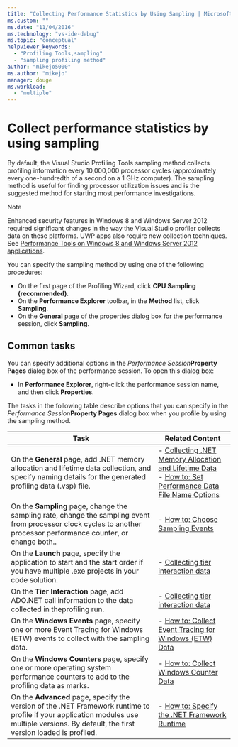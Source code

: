 ```yaml
---
title: "Collecting Performance Statistics by Using Sampling | Microsoft Docs"
ms.custom: ""
ms.date: "11/04/2016"
ms.technology: "vs-ide-debug"
ms.topic: "conceptual"
helpviewer_keywords: 
  - "Profiling Tools,sampling"
  - "sampling profiling method"
author: "mikejo5000"
ms.author: "mikejo"
manager: douge
ms.workload: 
  - "multiple"
---
```

# Collect performance statistics by using sampling

By default, the Visual Studio Profiling Tools sampling method collects profiling information every 10,000,000 processor cycles (approximately every one-hundredth of a second on a 1 GHz computer). The sampling method is useful for finding processor utilization issues and is the suggested method for starting most performance investigations.

> [!NOTE]
> Enhanced security features in Windows 8 and Windows Server 2012 required significant changes in the way the Visual Studio profiler collects data on these platforms. UWP apps also require new collection techniques. See [Performance Tools on Windows 8 and Windows Server 2012 applications](../profiling/performance-tools-on-windows-8-and-windows-server-2012-applications.md).

You can specify the sampling method by using one of the following procedures:

- On the first page of the Profiling Wizard, click **CPU Sampling (recommended)**.
- On the **Performance Explorer** toolbar, in the **Method** list, click **Sampling**.
- On the **General** page of the properties dialog box for the performance session, click **Sampling**.

## Common tasks

You can specify additional options in the _Performance Session_**Property Pages** dialog box of the performance session. To open this dialog box:

- In **Performance Explorer**, right-click the performance session name, and then click **Properties**.

 The tasks in the following table describe options that you can specify in the _Performance Session_**Property Pages** dialog box when you profile by using the sampling method.

|Task|Related Content|
|----------|---------------------|
|On the **General** page, add .NET memory allocation and lifetime data collection, and specify naming details for the generated profiling data (.vsp) file.|- [Collecting .NET Memory Allocation and Lifetime Data](../profiling/collecting-dotnet-memory-allocation-and-lifetime-data.md)<br />- [How to: Set Performance Data File Name Options](../profiling/how-to-set-performance-data-file-name-options.md)|
|On the **Sampling** page, change the sampling rate, change the sampling event from processor clock cycles to another processor performance counter, or change both..|- [How to: Choose Sampling Events](../profiling/how-to-choose-sampling-events.md)|
|On the **Launch** page, specify the application to start and the start order if you have multiple .exe projects in your code solution.|- [Collecting tier interaction data](../profiling/collecting-tier-interaction-data.md)|
|On the **Tier Interaction** page, add ADO.NET call information to the data collected in theprofiling run.|- [Collecting tier interaction data](../profiling/collecting-tier-interaction-data.md)|
|On the **Windows Events** page, specify one or more Event Tracing for Windows (ETW) events to collect with the sampling data.|- [How to: Collect Event Tracing for Windows (ETW) Data](../profiling/how-to-collect-event-tracing-for-windows-etw-data.md)|
|On the **Windows Counters** page, specify one or more operating system performance counters to add to the profiling data as marks.|- [How to: Collect Windows Counter Data](../profiling/how-to-collect-windows-counter-data.md)|
|On the **Advanced** page, specify the version of the .NET Framework runtime to profile if your application modules use multiple versions. By default, the first version loaded is profiled.|- [How to: Specify the .NET Framework Runtime](../profiling/how-to-specify-the-dotnet-framework-runtime.md)|